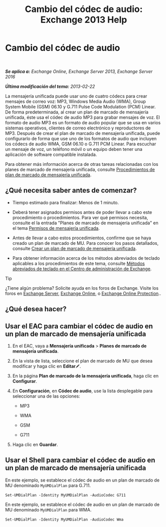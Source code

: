 ﻿---
title: 'Cambio del códec de audio: Exchange 2013 Help'
TOCTitle: Cambio del códec de audio
ms:assetid: 139b2ccd-28c5-46c0-9050-777f4f59aade
ms:mtpsurl: https://technet.microsoft.com/es-es/library/Aa996342(v=EXCHG.150)
ms:contentKeyID: 49895484
ms.date: 05/22/2018
mtps_version: v=EXCHG.150
ms.translationtype: MT
---

# Cambio del códec de audio

 

_**Se aplica a:** Exchange Online, Exchange Server 2013, Exchange Server 2016_

_**Última modificación del tema:** 2013-02-22_

La mensajería unificada puede usar uno de cuatro códecs para crear mensajes de correo voz: MP3, Windows Media Audio (WMA), Group System Mobile (GSM) 06.10 y G.711 Pulse Code Modulation (PCM) Linear. De forma predeterminada, al crear un plan de marcado de mensajería unificada, éste usa el códec de audio MP3 para grabar mensajes de voz. El formato de audio MP3 es un formato de audio popular que se usa en varios sistemas operativos, clientes de correo electrónico y reproductores de MP3. Después de crear el plan de marcado de mensajería unificada, puede configurarlo de forma que use uno de los formatos de audio que incluyen los códecs de audio WMA, GSM 06.10 o G.711 PCM Linear. Para escuchar un mensaje de voz, un teléfono móvil o un equipo deben tener una aplicación de software compatible instalada.

Para obtener más información acerca de otras tareas relacionadas con los planes de marcado de mensajería unificada, consulte [Procedimientos de plan de marcado de mensajería unificada](um-dial-plan-procedures-exchange-2013-help.md).

## ¿Qué necesita saber antes de comenzar?

  - Tiempo estimado para finalizar: Menos de 1 minuto.

  - Deberá tener asignados permisos antes de poder llevar a cabo este procedimiento o procedimientos. Para ver qué permisos necesita, consulte el la entrada "Planes de marcado de mensajería unificada" en el tema [Permisos de mensajería unificada](unified-messaging-permissions-exchange-2013-help.md).

  - Antes de llevar a cabo estos procedimientos, confirme que se haya creado un plan de marcado de MU. Para conocer los pasos detallados, consulte [Crear un plan de marcado de mensajería unificada](https://docs.microsoft.com/es-es/exchange/voice-mail-unified-messaging/connect-voice-mail-system/create-um-dial-plan).

  - Para obtener información acerca de los métodos abreviados de teclado aplicables a los procedimientos de este tema, consulte [Métodos abreviados de teclado en el Centro de administración de Exchange](keyboard-shortcuts-in-the-exchange-admin-center-exchange-online-protection-help.md).


> [!TIP]
> ¿Tiene algún problema? Solicite ayuda en los foros de Exchange. Visite los foros en <A href="https://go.microsoft.com/fwlink/p/?linkid=60612">Exchange Server</A>, <A href="https://go.microsoft.com/fwlink/p/?linkid=267542">Exchange Online</A>, o <A href="https://go.microsoft.com/fwlink/p/?linkid=285351">Exchange Online Protection</A>..



## ¿Qué desea hacer?

## Usar el EAC para cambiar el códec de audio en un plan de marcado de mensajería unificada

1.  En el EAC, vaya a **Mensajería unificada** \> **Planes de marcado de mensajería unificada**.

2.  En la vista de lista, seleccione el plan de marcado de MU que desea modificar y haga clic en **Editar**![Icono Editar](images/Bb124582.6f53ccb2-1f13-4c02-bea0-30690e6ea71d(EXCHG.150).gif "Icono Editar").

3.  En la página **Plan de marcado de la mensajería unificada**, haga clic en **Configurar**.

4.  En **Configuración**, en **Códec de audio**, use la lista desplegable para seleccionar una de las opciones:
    
      - MP3
    
      - WMA
    
      - GSM
    
      - G711

5.  Haga clic en **Guardar**.

## Usar el Shell para cambiar el códec de audio en un plan de marcado de mensajería unificada

En este ejemplo, se establece el códec de audio en un plan de marcado de MU denominado `MyUMDialPlan` para G.711.

    Set-UMDialPlan -Identity MyUMDialPlan -AudioCodec G711

En este ejemplo, se establece el códec de audio en un plan de marcado de MU denominado `MyUMDialPlan` para WMA.

    Set-UMDialPlan -Identity MyUMDialPlan -AudioCodec Wma

